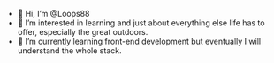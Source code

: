 - 👋 Hi, I’m @Loops88
- 👀 I’m interested in learning and just about everything else life has to offer, especially the great outdoors.
- 🌱 I’m currently learning front-end development but eventually I will understand the whole stack.

<!---
Loops88/Loops88 is a ✨ special ✨ repository because its `README.md` (this file) appears on your GitHub profile.
You can click the Preview link to take a look at your changes.
--->
